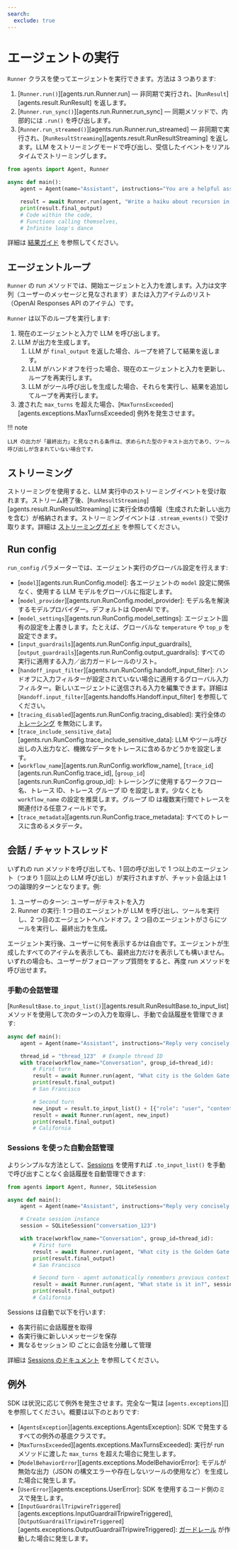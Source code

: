 ```yaml
---
search:
  exclude: true
---
```

# エージェントの実行

`Runner` クラスを使ってエージェントを実行できます。方法は 3 つあります:

1. [`Runner.run()`][agents.run.Runner.run] — 非同期で実行され、[`RunResult`][agents.result.RunResult] を返します。  
2. [`Runner.run_sync()`][agents.run.Runner.run_sync] — 同期メソッドで、内部的には `.run()` を呼び出します。  
3. [`Runner.run_streamed()`][agents.run.Runner.run_streamed] — 非同期で実行され、[`RunResultStreaming`][agents.result.RunResultStreaming] を返します。LLM をストリーミングモードで呼び出し、受信したイベントをリアルタイムでストリーミングします。  

```python
from agents import Agent, Runner

async def main():
    agent = Agent(name="Assistant", instructions="You are a helpful assistant")

    result = await Runner.run(agent, "Write a haiku about recursion in programming.")
    print(result.final_output)
    # Code within the code,
    # Functions calling themselves,
    # Infinite loop's dance
```

詳細は [結果ガイド](results.md) を参照してください。

## エージェントループ

`Runner` の run メソッドでは、開始エージェントと入力を渡します。入力は文字列（ユーザーのメッセージと見なされます）または入力アイテムのリスト（OpenAI Responses API のアイテム）です。

`Runner` は以下のループを実行します:

1. 現在のエージェントと入力で LLM を呼び出します。  
2. LLM が出力を生成します。  
    1. LLM が `final_output` を返した場合、ループを終了して結果を返します。  
    2. LLM がハンドオフを行った場合、現在のエージェントと入力を更新し、ループを再実行します。  
    3. LLM がツール呼び出しを生成した場合、それらを実行し、結果を追加してループを再実行します。  
3. 渡された `max_turns` を超えた場合、[`MaxTurnsExceeded`][agents.exceptions.MaxTurnsExceeded] 例外を発生させます。  

!!! note

    LLM の出力が「最終出力」と見なされる条件は、求められた型のテキスト出力であり、ツール呼び出しが含まれていない場合です。

## ストリーミング

ストリーミングを使用すると、LLM 実行中のストリーミングイベントを受け取れます。ストリーム終了後、[`RunResultStreaming`][agents.result.RunResultStreaming] に実行全体の情報（生成された新しい出力を含む）が格納されます。ストリーミングイベントは `.stream_events()` で受け取ります。詳細は [ストリーミングガイド](streaming.md) を参照してください。

## Run config

`run_config` パラメーターでは、エージェント実行のグローバル設定を行えます:

- [`model`][agents.run.RunConfig.model]: 各エージェントの `model` 設定に関係なく、使用する LLM モデルをグローバルに指定します。  
- [`model_provider`][agents.run.RunConfig.model_provider]: モデル名を解決するモデルプロバイダー。デフォルトは OpenAI です。  
- [`model_settings`][agents.run.RunConfig.model_settings]: エージェント固有の設定を上書きします。たとえば、グローバルな `temperature` や `top_p` を設定できます。  
- [`input_guardrails`][agents.run.RunConfig.input_guardrails], [`output_guardrails`][agents.run.RunConfig.output_guardrails]: すべての実行に適用する入力／出力ガードレールのリスト。  
- [`handoff_input_filter`][agents.run.RunConfig.handoff_input_filter]: ハンドオフに入力フィルターが設定されていない場合に適用するグローバル入力フィルター。新しいエージェントに送信される入力を編集できます。詳細は [`Handoff.input_filter`][agents.handoffs.Handoff.input_filter] を参照してください。  
- [`tracing_disabled`][agents.run.RunConfig.tracing_disabled]: 実行全体の [トレーシング](tracing.md) を無効にします。  
- [`trace_include_sensitive_data`][agents.run.RunConfig.trace_include_sensitive_data]: LLM やツール呼び出しの入出力など、機微なデータをトレースに含めるかどうかを設定します。  
- [`workflow_name`][agents.run.RunConfig.workflow_name], [`trace_id`][agents.run.RunConfig.trace_id], [`group_id`][agents.run.RunConfig.group_id]: トレーシングに使用するワークフロー名、トレース ID、トレース グループ ID を設定します。少なくとも `workflow_name` の設定を推奨します。グループ ID は複数実行間でトレースを関連付ける任意フィールドです。  
- [`trace_metadata`][agents.run.RunConfig.trace_metadata]: すべてのトレースに含めるメタデータ。  

## 会話 / チャットスレッド

いずれの run メソッドを呼び出しても、1 回の呼び出しで 1 つ以上のエージェント（つまり 1 回以上の LLM 呼び出し）が実行されますが、チャット会話上は 1 つの論理的ターンとなります。例:

1. ユーザーのターン: ユーザーがテキストを入力  
2. Runner の実行: 1 つ目のエージェントが LLM を呼び出し、ツールを実行し、2 つ目のエージェントへハンドオフ。2 つ目のエージェントがさらにツールを実行し、最終出力を生成。  

エージェント実行後、ユーザーに何を表示するかは自由です。エージェントが生成したすべてのアイテムを表示しても、最終出力だけを表示しても構いません。いずれの場合も、ユーザーがフォローアップ質問をすると、再度 run メソッドを呼び出せます。

### 手動の会話管理

[`RunResultBase.to_input_list()`][agents.result.RunResultBase.to_input_list] メソッドを使用して次のターンの入力を取得し、手動で会話履歴を管理できます:

```python
async def main():
    agent = Agent(name="Assistant", instructions="Reply very concisely.")

    thread_id = "thread_123"  # Example thread ID
    with trace(workflow_name="Conversation", group_id=thread_id):
        # First turn
        result = await Runner.run(agent, "What city is the Golden Gate Bridge in?")
        print(result.final_output)
        # San Francisco

        # Second turn
        new_input = result.to_input_list() + [{"role": "user", "content": "What state is it in?"}]
        result = await Runner.run(agent, new_input)
        print(result.final_output)
        # California
```

### Sessions を使った自動会話管理

よりシンプルな方法として、[Sessions](sessions.md) を使用すれば `.to_input_list()` を手動で呼び出すことなく会話履歴を自動管理できます:

```python
from agents import Agent, Runner, SQLiteSession

async def main():
    agent = Agent(name="Assistant", instructions="Reply very concisely.")

    # Create session instance
    session = SQLiteSession("conversation_123")

    with trace(workflow_name="Conversation", group_id=thread_id):
        # First turn
        result = await Runner.run(agent, "What city is the Golden Gate Bridge in?", session=session)
        print(result.final_output)
        # San Francisco

        # Second turn - agent automatically remembers previous context
        result = await Runner.run(agent, "What state is it in?", session=session)
        print(result.final_output)
        # California
```

Sessions は自動で以下を行います:

- 各実行前に会話履歴を取得  
- 各実行後に新しいメッセージを保存  
- 異なるセッション ID ごとに会話を分離して管理  

詳細は [Sessions のドキュメント](sessions.md) を参照してください。

## 例外

SDK は状況に応じて例外を発生させます。完全な一覧は [`agents.exceptions`][] を参照してください。概要は以下のとおりです:

- [`AgentsException`][agents.exceptions.AgentsException]: SDK で発生するすべての例外の基底クラスです。  
- [`MaxTurnsExceeded`][agents.exceptions.MaxTurnsExceeded]: 実行が run メソッドに渡した `max_turns` を超えた場合に発生します。  
- [`ModelBehaviorError`][agents.exceptions.ModelBehaviorError]: モデルが無効な出力（JSON の構文エラーや存在しないツールの使用など）を生成した場合に発生します。  
- [`UserError`][agents.exceptions.UserError]: SDK を使用するコード側のミスで発生します。  
- [`InputGuardrailTripwireTriggered`][agents.exceptions.InputGuardrailTripwireTriggered], [`OutputGuardrailTripwireTriggered`][agents.exceptions.OutputGuardrailTripwireTriggered]: [ガードレール](guardrails.md) が作動した場合に発生します。